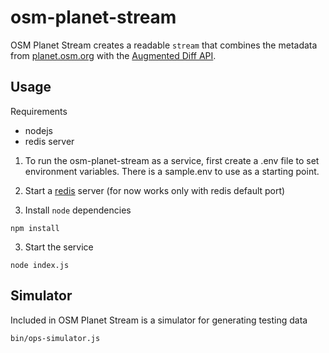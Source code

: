 # osm-planet-stream

OSM Planet Stream creates a readable `stream` that combines the metadata from [planet.osm.org](http://planet.osm.org) with the [Augmented Diff API](https://wiki.openstreetmap.org/wiki/Overpass_API/Augmented_Diffs).


## Usage

Requirements
- nodejs
- redis server

1. To run the osm-planet-stream as a service, first create a .env file to set environment variables. There is a sample.env to use as a starting point.

2. Start a [redis](http://redis.io/) server (for now works only with redis default port)

3. Install `node` dependencies
  ```
  npm install
  ```

3. Start the service 
  ```
  node index.js
  ```

## Simulator
Included in OSM Planet Stream is a simulator for generating testing data
  ```
  bin/ops-simulator.js
  ```
